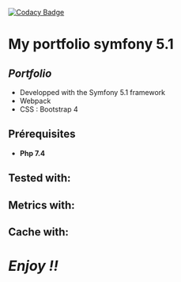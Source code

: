 [![Codacy Badge](https://app.codacy.com/project/badge/Grade/5523fa87147d402cb596e31c30fc8936)](https://www.codacy.com/manual/siggwer/Portfolio?utm_source=github.com&amp;utm_medium=referral&amp;utm_content=siggwer/Portfolio&amp;utm_campaign=Badge_Grade)

My portfolio
symfony 5.1
==================================
## *Portfolio*

* Developped with the Symfony 5.1 framework
* Webpack
* CSS : Bootstrap 4

## Prérequisites
* **Php 7.4**

## Tested with:

## Metrics with:

## Cache with:

# *Enjoy !!*

